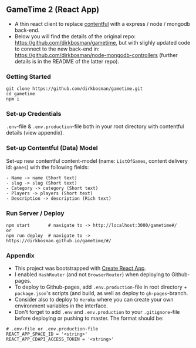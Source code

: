 ## GameTime 2 (React App)

- A thin react client to replace [contentful](https://www.contentful.com/) with a express / node / mongodb back-end.
- Below you will find the details of the original repo: https://github.com/dirkbosman/gametime, but with slighly updated code to connect to the new back-end in: https://github.com/dirkbosman/node-mongodb-controllers (further details is in the README of the latter repo).

### Getting Started

```
git clone https://github.com/dirkbosman/gametime.git
cd gametime
npm i
```

### Set-up Credentials

`.env`-file & `.env.production`-file both in your root directory with contentful details (view appendix).

### Set-up Contentful (Data) Model

Set-up new contentful content-model (name: `ListOfGames`, content delivery id: `games`) with the following fields:

```
- Name -> name (Short text)
- slug -> slug (Short text)
- Category -> category (Short text)
- Players -> players (Short text)
- Description -> description (Rich text)
```

### Run Server / Deploy

```
npm start       # navigate to -> http://localhost:3000/gametime#/
or
npm run deploy  # navigate to -> https://dirkbosman.github.io/gametime/#/
```

### Appendix

- This project was bootstrapped with [Create React App](https://github.com/facebook/create-react-app).
- I enabled `HashRouter` (and not `BrowserRouter`) when deploying to Github-pages.
- To deploy to Github-pages, add `.env.production`-file in root directory + `package.json`'s scripts (and build, as well as deploy to `gh-pages`-branch.
- Consider also to deploy to `Heroku` where you can create your own environment variables in the interface.
- Don't forget to add `.env` and `.env.production` to your `.gitignore`-file before deploying or pushing to master. The format should be:

```
# .env-file or .env.production-file
REACT_APP_SPACE_ID = '<string>'
REACT_APP_CDAPI_ACCESS_TOKEN = '<string>'
```
